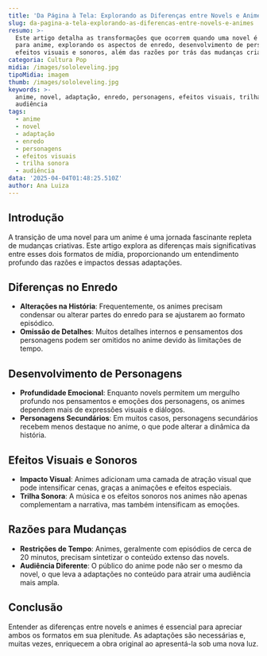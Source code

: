 ```yaml
---
title: 'Da Página à Tela: Explorando as Diferenças entre Novels e Animes'
slug: da-pagina-a-tela-explorando-as-diferencas-entre-novels-e-animes
resumo: >-
  Este artigo detalha as transformações que ocorrem quando uma novel é adaptada
  para anime, explorando os aspectos de enredo, desenvolvimento de personagens,
  efeitos visuais e sonoros, além das razões por trás das mudanças criativas.
categoria: Cultura Pop
midia: /images/sololeveling.jpg
tipoMidia: imagem
thumb: /images/sololeveling.jpg
keywords: >-
  anime, novel, adaptação, enredo, personagens, efeitos visuais, trilha sonora,
  audiência
tags:
  - anime
  - novel
  - adaptação
  - enredo
  - personagens
  - efeitos visuais
  - trilha sonora
  - audiência
data: '2025-04-04T01:48:25.510Z'
author: Ana Luiza
---
```


## Introdução
A transição de uma novel para um anime é uma jornada fascinante repleta de mudanças criativas. Este artigo explora as diferenças mais significativas entre esses dois formatos de mídia, proporcionando um entendimento profundo das razões e impactos dessas adaptações.

## Diferenças no Enredo
- **Alterações na História**: Frequentemente, os animes precisam condensar ou alterar partes do enredo para se ajustarem ao formato episódico.
- **Omissão de Detalhes**: Muitos detalhes internos e pensamentos dos personagens podem ser omitidos no anime devido às limitações de tempo.

## Desenvolvimento de Personagens
- **Profundidade Emocional**: Enquanto novels permitem um mergulho profundo nos pensamentos e emoções dos personagens, os animes dependem mais de expressões visuais e diálogos.
- **Personagens Secundários**: Em muitos casos, personagens secundários recebem menos destaque no anime, o que pode alterar a dinâmica da história.

## Efeitos Visuais e Sonoros
- **Impacto Visual**: Animes adicionam uma camada de atração visual que pode intensificar cenas, graças a animações e efeitos especiais.
- **Trilha Sonora**: A música e os efeitos sonoros nos animes não apenas complementam a narrativa, mas também intensificam as emoções.

## Razões para Mudanças
- **Restrições de Tempo**: Animes, geralmente com episódios de cerca de 20 minutos, precisam sintetizar o conteúdo extenso das novels.
- **Audiência Diferente**: O público do anime pode não ser o mesmo da novel, o que leva a adaptações no conteúdo para atrair uma audiência mais ampla.

## Conclusão
Entender as diferenças entre novels e animes é essencial para apreciar ambos os formatos em sua plenitude. As adaptações são necessárias e, muitas vezes, enriquecem a obra original ao apresentá-la sob uma nova luz.

